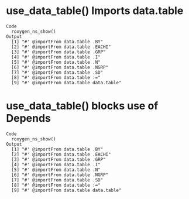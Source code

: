 # use_data_table() Imports data.table

    Code
      roxygen_ns_show()
    Output
      [1] "#' @importFrom data.table .BY"       
      [2] "#' @importFrom data.table .EACHI"    
      [3] "#' @importFrom data.table .GRP"      
      [4] "#' @importFrom data.table .I"        
      [5] "#' @importFrom data.table .N"        
      [6] "#' @importFrom data.table .NGRP"     
      [7] "#' @importFrom data.table .SD"       
      [8] "#' @importFrom data.table :="        
      [9] "#' @importFrom data.table data.table"

# use_data_table() blocks use of Depends

    Code
      roxygen_ns_show()
    Output
      [1] "#' @importFrom data.table .BY"       
      [2] "#' @importFrom data.table .EACHI"    
      [3] "#' @importFrom data.table .GRP"      
      [4] "#' @importFrom data.table .I"        
      [5] "#' @importFrom data.table .N"        
      [6] "#' @importFrom data.table .NGRP"     
      [7] "#' @importFrom data.table .SD"       
      [8] "#' @importFrom data.table :="        
      [9] "#' @importFrom data.table data.table"

